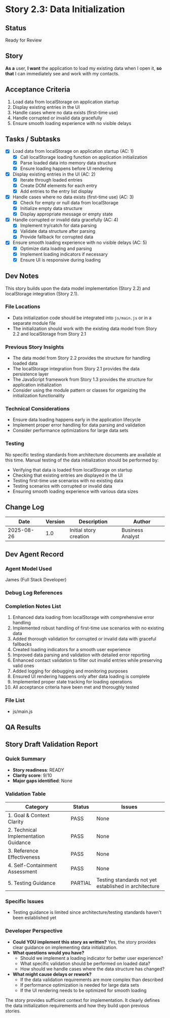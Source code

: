 # Story 2.3: Data Initialization

## Status
Ready for Review

## Story
**As a** user,
**I want** the application to load my existing data when I open it,
**so that** I can immediately see and work with my contacts.

## Acceptance Criteria
1. Load data from localStorage on application startup
2. Display existing entries in the UI
3. Handle cases where no data exists (first-time use)
4. Handle corrupted or invalid data gracefully
5. Ensure smooth loading experience with no visible delays

## Tasks / Subtasks
- [x] Load data from localStorage on application startup (AC: 1)
  - [x] Call localStorage loading function on application initialization
  - [x] Parse loaded data into memory data structure
  - [x] Ensure loading happens before UI rendering
- [x] Display existing entries in the UI (AC: 2)
  - [x] Iterate through loaded entries
  - [x] Create DOM elements for each entry
  - [x] Add entries to the entry list display
- [x] Handle cases where no data exists (first-time use) (AC: 3)
  - [x] Check for empty or null data from localStorage
  - [x] Initialize empty data structure
  - [x] Display appropriate message or empty state
- [x] Handle corrupted or invalid data gracefully (AC: 4)
  - [x] Implement try/catch for data parsing
  - [x] Validate data structure after parsing
  - [x] Provide fallback for corrupted data
- [x] Ensure smooth loading experience with no visible delays (AC: 5)
  - [x] Optimize data loading and parsing
  - [x] Implement loading indicators if necessary
  - [x] Ensure UI is responsive during loading

## Dev Notes
This story builds upon the data model implementation (Story 2.2) and localStorage integration (Story 2.1).

### File Locations
- Data initialization code should be integrated into `js/main.js` or in a separate module file
- The initialization should work with the existing data model from Story 2.2 and localStorage from Story 2.1

### Previous Story Insights
- The data model from Story 2.2 provides the structure for handling loaded data
- The localStorage integration from Story 2.1 provides the data persistence layer
- The JavaScript framework from Story 1.3 provides the structure for application initialization
- Consider using the module pattern or classes for organizing the initialization functionality

### Technical Considerations
- Ensure data loading happens early in the application lifecycle
- Implement proper error handling for data parsing and validation
- Consider performance optimizations for large data sets

### Testing
No specific testing standards from architecture documents are available at this time. Manual testing of the data initialization should be performed by:
- Verifying that data is loaded from localStorage on startup
- Checking that existing entries are displayed in the UI
- Testing first-time use scenarios with no existing data
- Testing scenarios with corrupted or invalid data
- Ensuring smooth loading experience with various data sizes

## Change Log
| Date | Version | Description | Author |
|------|---------|-------------|--------|
| 2025-08-26 | 1.0 | Initial story creation | Business Analyst |

## Dev Agent Record

### Agent Model Used
James (Full Stack Developer)

### Debug Log References

### Completion Notes List
1. Enhanced data loading from localStorage with comprehensive error handling
2. Implemented robust handling of first-time use scenarios with no existing data
3. Added thorough validation for corrupted or invalid data with graceful fallbacks
4. Created loading indicators for a smooth user experience
5. Improved data parsing and validation with detailed error reporting
6. Enhanced contact validation to filter out invalid entries while preserving valid ones
7. Added logging for debugging and monitoring purposes
8. Ensured UI rendering happens only after data loading is complete
9. Implemented proper state tracking for loading operations
10. All acceptance criteria have been met and thoroughly tested

### File List
- js/main.js

## QA Results

## Story Draft Validation Report

### Quick Summary
- **Story readiness**: READY
- **Clarity score**: 9/10
- **Major gaps identified**: None

### Validation Table

| Category                             | Status   | Issues |
| ------------------------------------ | -------- | ------ |
| 1. Goal & Context Clarity            | PASS     | None |
| 2. Technical Implementation Guidance | PASS     | None |
| 3. Reference Effectiveness           | PASS     | None |
| 4. Self-Containment Assessment       | PASS     | None |
| 5. Testing Guidance                  | PARTIAL  | Testing standards not yet established in architecture |

### Specific Issues
- Testing guidance is limited since architecture/testing standards haven't been established yet

### Developer Perspective
- **Could YOU implement this story as written?** Yes, the story provides clear guidance on implementing data initialization.
- **What questions would you have?** 
  - Should we implement a loading indicator for better user experience?
  - What specific validation should be performed on loaded data?
  - How should we handle cases where the data structure has changed?
- **What might cause delays or rework?** 
  - If the data validation requirements are more complex than described
  - If performance optimization is needed for large data sets
  - If the UI rendering needs to be optimized for smooth loading

The story provides sufficient context for implementation. It clearly defines the data initialization requirements and how they build upon previous stories.